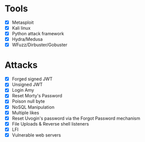 # Tools
- [X] Metasploit 
- [X] Kali linux 
- [X] Python attack framework
- [X] Hydra/Medusa  
- [X] WFuzz/Dirbuster/Gobuster

# Attacks
- [X] Forged signed JWT
- [X] Unsigned JWT
- [X] Login Amy
- [X] Reset Morty's Password
- [X] Poison null byte
- [X] NoSQL Manipulation
- [X] Multiple likes
- [X] Reset Uvogin's password via the Forgot Password mechanism
- [X] File Uploads & Reverse shell listeners
- [X] LFI
- [X] Vulnerable web servers

